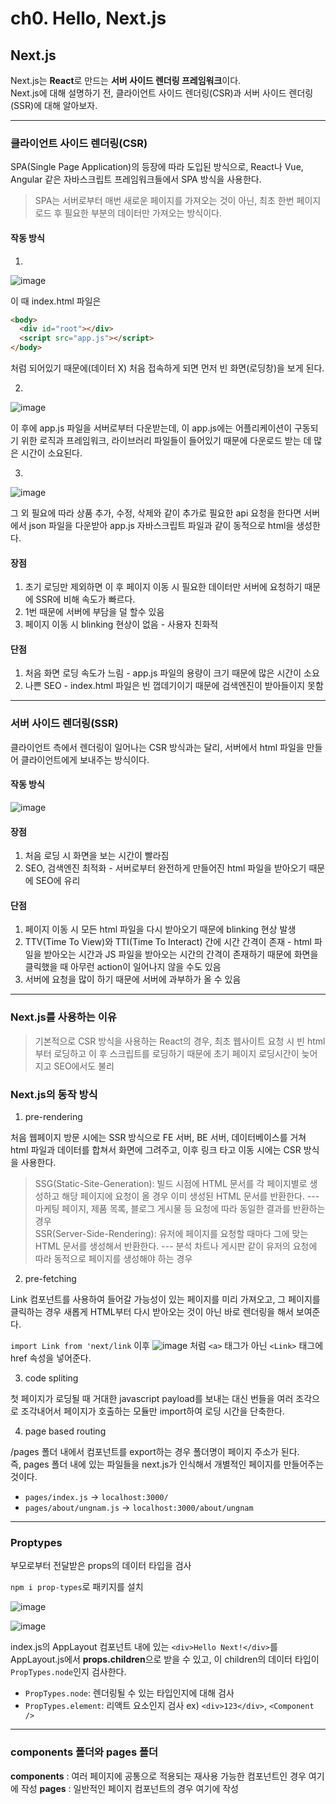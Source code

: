 # ch0. Hello, Next.js

## Next.js

Next.js는 <b>React</b>로 만드는 <b>서버 사이드 렌더링 프레임워크</b>이다.<br>
Next.js에 대해 설명하기 전, 클라이언트 사이드 렌더링(CSR)과 서버 사이드 렌더링(SSR)에 대해 알아보자.

---

### 클라이언트 사이드 렌더링(CSR)

SPA(Single Page Application)의 등장에 따라 도입된 방식으로, React나 Vue, Angular 같은 자바스크립트 프레임워크들에서 SPA 방식을 사용한다.
> SPA는 서버로부터 매번 새로운 페이지를 가져오는 것이 아닌, 최초 한번 페이지 로드 후 필요한 부분의 데이터만 가져오는 방식이다.

#### 작동 방식
1.
![image](https://user-images.githubusercontent.com/85874042/228757520-e6d2b14c-1052-4d41-aff1-933e6260445f.png)

이 때 index.html 파일은
```html
<body>
  <div id="root"></div>
  <script src="app.js"></script>
</body>
```
처럼 되어있기 때문에(데이터 X) 처음 접속하게 되면 먼저 빈 화면(로딩창)을 보게 된다.

2.
![image](https://user-images.githubusercontent.com/85874042/228756985-4f015cfd-7271-4e43-96dd-8a8cbdcfc429.png)

이 후에 app.js 파일을 서버로부터 다운받는데, 이 app.js에는 어플리케이션이 구동되기 위한 로직과 프레임워크, 라이브러리 파일들이 들어있기 때문에 다운로드 받는 데 많은 시간이 소요된다.

3.
![image](https://user-images.githubusercontent.com/85874042/228758426-f7132239-8048-4b89-9b3c-253210e9bedc.png)

그 외 필요에 따라 상품 추가, 수정, 삭제와 같이 추가로 필요한 api 요청을 한다면 서버에서 json 파일을 다운받아 app.js 자바스크립트 파일과 같이 동적으로 html을 생성한다.

#### 장점

1. 초기 로딩만 제외하면 이 후 페이지 이동 시 필요한 데이터만 서버에 요청하기 때문에 SSR에 비해 속도가 빠르다.
2. 1번 때문에 서버에 부담을 덜 할수 있음
3. 페이지 이동 시 blinking 현상이 없음 - 사용자 친화적

#### 단점

1. 처음 화면 로딩 속도가 느림 - app.js 파일의 용량이 크기 때문에 많은 시간이 소요
2. 나쁜 SEO - index.html 파일은 빈 껍데기이기 때문에 검색엔진이 받아들이지 못함

---

### 서버 사이드 렌더링(SSR)

클라이언트 측에서 렌더링이 일어나는 CSR 방식과는 달리, 서버에서 html 파일을 만들어 클라이언트에게 보내주는 방식이다.

#### 작동 방식

![image](https://user-images.githubusercontent.com/85874042/228765763-559e8ba0-25b3-4a0c-8cea-e3d91605664d.png)

#### 장점

1. 처음 로딩 시 화면을 보는 시간이 빨라짐
2. SEO, 검색엔진 최적화 - 서버로부터 완전하게 만들어진 html 파일을 받아오기 때문에 SEO에 유리

#### 단점

1. 페이지 이동 시 모든 html 파일을 다시 받아오기 때문에 blinking 현상 발생
2. TTV(Time To View)와 TTI(Time To Interact) 간에 시간 간격이 존재 - html 파일을 받아오는 시간과 JS 파일을 받아오는 시간의 간격이 존재하기 때문에 화면을 클릭했을 때 아무런 action이 일어나지 않을 수도 있음
3. 서버에 요청을 많이 하기 때문에 서버에 과부하가 올 수 있음

---

### Next.js를 사용하는 이유

> 기본적으로 CSR 방식을 사용하는 React의 경우, 최초 웹사이트 요청 시 빈 html부터 로딩하고 이 후 스크립트를 로딩하기 때문에 초기 페이지 로딩시간이 늦어지고 SEO에서도 불리

### Next.js의 동작 방식

1. pre-rendering

처음 웹페이지 방문 시에는 SSR 방식으로 FE 서버, BE 서버, 데이터베이스를 거쳐 html 파일과 데이터를 합쳐서 화면에 그려주고, 이후 링크 타고 이동 시에는 CSR 방식을 사용한다.

> SSG(Static-Site-Generation): 빌드 시점에 HTML 문서를 각 페이지별로 생성하고 해당 페이지에 요청이 올 경우 이미 생성된 HTML 문서를 반환한다.  --- 마케팅 페이지, 제품 목록, 블로그 게시물 등 요청에 따라 동일한 결과를 반환하는 경우<br>
> SSR(Server-Side-Rendering): 유저에 페이지를 요청할 때마다 그에 맞는 HTML 문서를 생성해서 반환한다. --- 분석 차트나 게시판 같이 유저의 요청에 따라 동적으로 페이지를 생성해야 하는 경우

2. pre-fetching

Link 컴포넌트를 사용하여 들어갈 가능성이 있는 페이지를 미리 가져오고, 그 페이지를 클릭하는 경우 새롭게 HTML부터 다시 받아오는 것이 아닌 바로 렌더링을 해서 보여준다.

`import Link from 'next/link` 이후
![image](https://user-images.githubusercontent.com/85874042/229054564-70788cd9-5011-4261-ab43-bb58ab052fcd.png)
처럼 `<a>` 태그가 아닌 `<Link>` 태그에 href 속성을 넣어준다.

3. code spliting

첫 페이지가 로딩될 때 거대한 javascript payload를 보내는 대신 번들을 여러 조각으로 조각내어서 페이지가 호출하는 모듈만 import하여 로딩 시간을 단축한다.

4. page based routing

/pages 폴더 내에서 컴포넌트를 export하는 경우 폴더명이 페이지 주소가 된다.<br>
즉, pages 폴더 내에 있는 파일들을 next.js가 인식해서 개별적인 페이지를 만들어주는 것이다.

- `pages/index.js` -> `localhost:3000/`
- `pages/about/ungnam.js` -> `localhost:3000/about/ungnam`

---

### Proptypes
부모로부터 전달받은 props의 데이터 타입을 검사<br>

`npm i prop-types`로 패키지를 설치

![image](https://user-images.githubusercontent.com/85874042/229047585-6a6c136a-94b5-434b-a382-5dfeaea3f217.png)

![image](https://user-images.githubusercontent.com/85874042/229047978-c8040745-1c7e-42b5-a551-10f852993f81.png)

index.js의 AppLayout 컴포넌트 내에 있는 `<div>Hello Next!</div>`를 AppLayout.js에서 <b>props.children</b>으로 받을 수 있고,
이 children의 데이터 타입이 `PropTypes.node`인지 검사한다.

* `PropTypes.node`: 렌더링될 수 있는 타입인지에 대해 검사
* `PropTypes.element`: 리액트 요소인지 검사 ex) `<div>123</div>`, `<Component />`

---

### components 폴더와 pages 폴더
<b>components</b> : 여러 페이지에 공통으로 적용되는 재사용 가능한 컴포넌트인 경우 여기에 작성
<b>pages</b> : 일반적인 페이지 컴포넌트의 경우 여기에 작성



